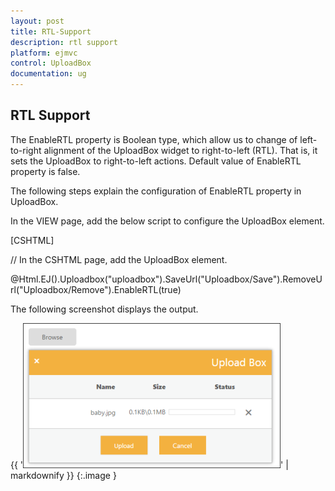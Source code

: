 ```yaml
---
layout: post
title: RTL-Support
description: rtl support 
platform: ejmvc
control: UploadBox
documentation: ug
---
```


## RTL Support 

The EnableRTL property is Boolean type, which allow us to change of left-to-right alignment of the UploadBox widget to right-to-left (RTL). That is, it sets the UploadBox to right-to-left actions. Default value of EnableRTL property is false. 

The following steps explain the configuration of EnableRTL property in UploadBox. 

In the VIEW page, add the below script to configure the UploadBox element.





[CSHTML]

// In the CSHTML page, add the UploadBox element.

@Html.EJ().Uploadbox("uploadbox").SaveUrl("Uploadbox/Save").RemoveUrl("Uploadbox/Remove").EnableRTL(true)



The following screenshot displays the output.



{{ '![](RTL-Support_images/RTL-Support_img1.png)' | markdownify }}
{:.image }


